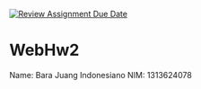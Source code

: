 [![Review Assignment Due Date](https://classroom.github.com/assets/deadline-readme-button-22041afd0340ce965d47ae6ef1cefeee28c7c493a6346c4f15d667ab976d596c.svg)](https://classroom.github.com/a/VfW8bnt7)
# WebHw2
Name: Bara Juang Indonesiano
NIM: 1313624078
